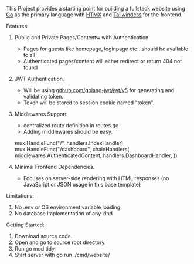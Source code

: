 

This Project provides a starting point for building a fullstack website using [Go](https://go.dev/) as the primary language with [HTMX](https://htmx.org/) and [Tailwindcss](https://tailwindcss.com/) for the frontend.


Features:

1. Public and Private Pages/Contentw with Authentication
    - Pages for guests like homepage, loginpage etc.. should be available to all
    - Authenticated pages/content will either redirect or return 404 not found

2. JWT Authentication.
    - Will be using [github.com/golang-jwt/jwt/v5](https://pkg.go.dev/github.com/golang-jwt/jwt/v5) for generating and validating token.
    - Token will be stored to session cookie named "token".

3. Middlewares Support
    - centralized route definition in routes.go 
    - Adding middlewares should be easy.

    mux.HandleFunc("/", handlers.IndexHandler)
    mux.HandleFunc("/dashboard", chainHandlers(
        middlewares.AuthenticatedContent,
        handlers.DashboardHandler,
    ))

4. Minimal Frontend Dependencies.
    - Focuses on server-side rendering with HTML responses (no JavaScript or JSON usage in this base template)


Limitations:
    
1. No .env or OS environment variable loading
2. No database implementation of any kind



Getting Started:

1. Download source code.
2. Open and go to source root directory.
3. Run go mod tidy
4. Start server with go run ./cmd/website/

